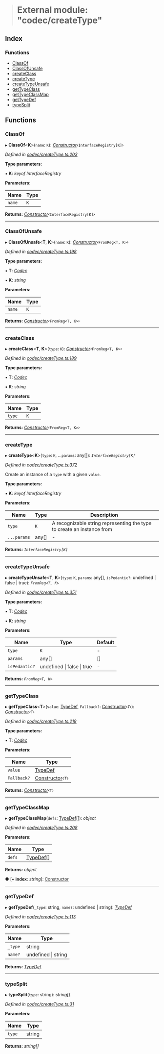 > # External module: "codec/createType"

## Index

### Functions

* [ClassOf](_codec_createtype_.md#classof)
* [ClassOfUnsafe](_codec_createtype_.md#classofunsafe)
* [createClass](_codec_createtype_.md#createclass)
* [createType](_codec_createtype_.md#createtype)
* [createTypeUnsafe](_codec_createtype_.md#createtypeunsafe)
* [getTypeClass](_codec_createtype_.md#gettypeclass)
* [getTypeClassMap](_codec_createtype_.md#gettypeclassmap)
* [getTypeDef](_codec_createtype_.md#gettypedef)
* [typeSplit](_codec_createtype_.md#typesplit)

## Functions

###  ClassOf

▸ **ClassOf**<**K**>(`name`: `K`): *[Constructor](../interfaces/_types_.constructor.md)‹*`InterfaceRegistry[K]`*›*

*Defined in [codec/createType.ts:203](https://github.com/polkadot-js/api/blob/7a08b37/packages/types/src/codec/createType.ts#L203)*

**Type parameters:**

▪ **K**: *keyof InterfaceRegistry*

**Parameters:**

Name | Type |
------ | ------ |
`name` | `K` |

**Returns:** *[Constructor](../interfaces/_types_.constructor.md)‹*`InterfaceRegistry[K]`*›*

___

###  ClassOfUnsafe

▸ **ClassOfUnsafe**<**T**, **K**>(`name`: `K`): *[Constructor](../interfaces/_types_.constructor.md)‹*`FromReg<T, K>`*›*

*Defined in [codec/createType.ts:198](https://github.com/polkadot-js/api/blob/7a08b37/packages/types/src/codec/createType.ts#L198)*

**Type parameters:**

▪ **T**: *[Codec](../interfaces/_types_.codec.md)*

▪ **K**: *string*

**Parameters:**

Name | Type |
------ | ------ |
`name` | `K` |

**Returns:** *[Constructor](../interfaces/_types_.constructor.md)‹*`FromReg<T, K>`*›*

___

###  createClass

▸ **createClass**<**T**, **K**>(`type`: `K`): *[Constructor](../interfaces/_types_.constructor.md)‹*`FromReg<T, K>`*›*

*Defined in [codec/createType.ts:189](https://github.com/polkadot-js/api/blob/7a08b37/packages/types/src/codec/createType.ts#L189)*

**Type parameters:**

▪ **T**: *[Codec](../interfaces/_types_.codec.md)*

▪ **K**: *string*

**Parameters:**

Name | Type |
------ | ------ |
`type` | `K` |

**Returns:** *[Constructor](../interfaces/_types_.constructor.md)‹*`FromReg<T, K>`*›*

___

###  createType

▸ **createType**<**K**>(`type`: `K`, ...`params`: any[]): *`InterfaceRegistry[K]`*

*Defined in [codec/createType.ts:372](https://github.com/polkadot-js/api/blob/7a08b37/packages/types/src/codec/createType.ts#L372)*

Create an instance of a `type` with a given `value`.

**Type parameters:**

▪ **K**: *keyof InterfaceRegistry*

**Parameters:**

Name | Type | Description |
------ | ------ | ------ |
`type` | `K` | A recognizable string representing the type to create an instance from |
`...params` | any[] | - |

**Returns:** *`InterfaceRegistry[K]`*

___

###  createTypeUnsafe

▸ **createTypeUnsafe**<**T**, **K**>(`type`: `K`, `params`: any[], `isPedantic?`: undefined | false | true): *`FromReg<T, K>`*

*Defined in [codec/createType.ts:351](https://github.com/polkadot-js/api/blob/7a08b37/packages/types/src/codec/createType.ts#L351)*

**Type parameters:**

▪ **T**: *[Codec](../interfaces/_types_.codec.md)*

▪ **K**: *string*

**Parameters:**

Name | Type | Default |
------ | ------ | ------ |
`type` | `K` | - |
`params` | any[] |  [] |
`isPedantic?` | undefined \| false \| true | - |

**Returns:** *`FromReg<T, K>`*

___

###  getTypeClass

▸ **getTypeClass**<**T**>(`value`: [TypeDef](../interfaces/_codec_types_.typedef.md), `Fallback?`: [Constructor](../interfaces/_types_.constructor.md)‹*`T`*›): *[Constructor](../interfaces/_types_.constructor.md)‹*`T`*›*

*Defined in [codec/createType.ts:218](https://github.com/polkadot-js/api/blob/7a08b37/packages/types/src/codec/createType.ts#L218)*

**Type parameters:**

▪ **T**: *[Codec](../interfaces/_types_.codec.md)*

**Parameters:**

Name | Type |
------ | ------ |
`value` | [TypeDef](../interfaces/_codec_types_.typedef.md) |
`Fallback?` | [Constructor](../interfaces/_types_.constructor.md)‹*`T`*› |

**Returns:** *[Constructor](../interfaces/_types_.constructor.md)‹*`T`*›*

___

###  getTypeClassMap

▸ **getTypeClassMap**(`defs`: [TypeDef](../interfaces/_codec_types_.typedef.md)[]): *object*

*Defined in [codec/createType.ts:208](https://github.com/polkadot-js/api/blob/7a08b37/packages/types/src/codec/createType.ts#L208)*

**Parameters:**

Name | Type |
------ | ------ |
`defs` | [TypeDef](../interfaces/_codec_types_.typedef.md)[] |

**Returns:** *object*

● \[▪ **index**: *string*\]: [Constructor](../interfaces/_types_.constructor.md)

___

###  getTypeDef

▸ **getTypeDef**(`_type`: string, `name?`: undefined | string): *[TypeDef](../interfaces/_codec_types_.typedef.md)*

*Defined in [codec/createType.ts:113](https://github.com/polkadot-js/api/blob/7a08b37/packages/types/src/codec/createType.ts#L113)*

**Parameters:**

Name | Type |
------ | ------ |
`_type` | string |
`name?` | undefined \| string |

**Returns:** *[TypeDef](../interfaces/_codec_types_.typedef.md)*

___

###  typeSplit

▸ **typeSplit**(`type`: string): *string[]*

*Defined in [codec/createType.ts:31](https://github.com/polkadot-js/api/blob/7a08b37/packages/types/src/codec/createType.ts#L31)*

**Parameters:**

Name | Type |
------ | ------ |
`type` | string |

**Returns:** *string[]*